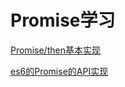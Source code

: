 # Promise学习
[Promise/then基本实现](./doc/Promise%E5%9F%BA%E6%9C%AC%E5%AE%9E%E7%8E%B0.md)

[es6的Promise的API实现](./doc/es6%E7%9A%84PromiseAPI%E5%AE%9E%E7%8E%B0.md)